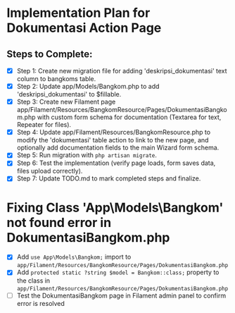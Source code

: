 # Implementation Plan for Dokumentasi Action Page

## Steps to Complete:

- [x] Step 1: Create new migration file for adding 'deskripsi_dokumentasi' text column to bangkoms table.
- [x] Step 2: Update app/Models/Bangkom.php to add 'deskripsi_dokumentasi' to $fillable.
- [x] Step 3: Create new Filament page app/Filament/Resources/BangkomResource/Pages/DokumentasiBangkom.php with custom form schema for documentation (Textarea for text, Repeater for files).
- [x] Step 4: Update app/Filament/Resources/BangkomResource.php to modify the 'dokumentasi' table action to link to the new page, and optionally add documentation fields to the main Wizard form schema.
- [x] Step 5: Run migration with `php artisan migrate`.
- [x] Step 6: Test the implementation (verify page loads, form saves data, files upload correctly).
- [x] Step 7: Update TODO.md to mark completed steps and finalize.

# Fixing Class 'App\Models\Bangkom' not found error in DokumentasiBangkom.php

- [x] Add `use App\Models\Bangkom;` import to `app/Filament/Resources/BangkomResource/Pages/DokumentasiBangkom.php`
- [x] Add `protected static ?string $model = Bangkom::class;` property to the class in `app/Filament/Resources/BangkomResource/Pages/DokumentasiBangkom.php`
- [ ] Test the DokumentasiBangkom page in Filament admin panel to confirm error is resolved
